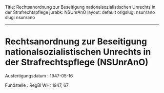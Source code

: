Title: Rechtsanordnung zur Beseitigung nationalsozialistischen Unrechts in der Strafrechtspflege
jurabk: NSUnrAnO
layout: default
origslug: nsunrano
slug: nsunrano

---

# Rechtsanordnung zur Beseitigung nationalsozialistischen Unrechts in der Strafrechtspflege (NSUnrAnO)

Ausfertigungsdatum
:   1947-05-16

Fundstelle
:   RegBl WH: 1947, 67

